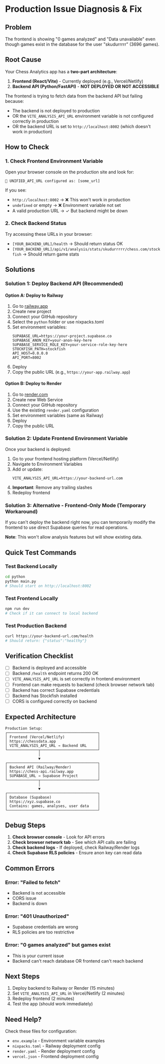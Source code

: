 # Production Issue Diagnosis & Fix

## Problem
The frontend is showing "0 games analyzed" and "Data unavailable" even though games exist in the database for the user "skudurrrrr" (3696 games).

## Root Cause
Your Chess Analytics app has a **two-part architecture**:

1. **Frontend (React/Vite)** - Currently deployed (e.g., Vercel/Netlify)
2. **Backend API (Python/FastAPI)** - **NOT DEPLOYED OR NOT ACCESSIBLE**

The frontend is trying to fetch data from the backend API but failing because:
- The backend is not deployed to production
- OR the `VITE_ANALYSIS_API_URL` environment variable is not configured correctly in production
- OR the backend URL is set to `http://localhost:8002` (which doesn't work in production)

## How to Check

### 1. Check Frontend Environment Variable
Open your browser console on the production site and look for:
```
🔧 UNIFIED_API_URL configured as: [some_url]
```

If you see:
- `http://localhost:8002` → ❌ This won't work in production
- `undefined` or empty → ❌ Environment variable not set
- A valid production URL → ✓ But backend might be down

### 2. Check Backend Status
Try accessing these URLs in your browser:
- `[YOUR_BACKEND_URL]/health` → Should return status OK
- `[YOUR_BACKEND_URL]/api/v1/analysis/stats/skudurrrrr/chess.com/stockfish` → Should return game stats

## Solutions

### Solution 1: Deploy Backend API (Recommended)

#### Option A: Deploy to Railway
1. Go to [railway.app](https://railway.app)
2. Create new project
3. Connect your GitHub repository
4. Select the `python` folder or use nixpacks.toml
5. Set environment variables:
   ```
   SUPABASE_URL=https://your-project.supabase.co
   SUPABASE_ANON_KEY=your-anon-key-here
   SUPABASE_SERVICE_ROLE_KEY=your-service-role-key-here
   STOCKFISH_PATH=stockfish
   API_HOST=0.0.0.0
   API_PORT=8002
   ```
6. Deploy
7. Copy the public URL (e.g., `https://your-app.railway.app`)

#### Option B: Deploy to Render
1. Go to [render.com](https://render.com)
2. Create new Web Service
3. Connect your GitHub repository
4. Use the existing `render.yaml` configuration
5. Set environment variables (same as Railway)
6. Deploy
7. Copy the public URL

### Solution 2: Update Frontend Environment Variable
Once your backend is deployed:

1. Go to your frontend hosting platform (Vercel/Netlify)
2. Navigate to Environment Variables
3. Add or update:
   ```
   VITE_ANALYSIS_API_URL=https://your-backend-url.com
   ```
4. **Important**: Remove any trailing slashes
5. Redeploy frontend

### Solution 3: Alternative - Frontend-Only Mode (Temporary Workaround)

If you can't deploy the backend right now, you can temporarily modify the frontend to use direct Supabase queries for read operations.

**Note**: This won't allow analysis features but will show existing data.

## Quick Test Commands

### Test Backend Locally
```bash
cd python
python main.py
# Should start on http://localhost:8002
```

### Test Frontend Locally
```bash
npm run dev
# Check if it can connect to local backend
```

### Test Production Backend
```bash
curl https://your-backend-url.com/health
# Should return: {"status":"healthy"}
```

## Verification Checklist

- [ ] Backend is deployed and accessible
- [ ] Backend `/health` endpoint returns 200 OK
- [ ] `VITE_ANALYSIS_API_URL` is set correctly in frontend environment
- [ ] Frontend can make requests to backend (check browser network tab)
- [ ] Backend has correct Supabase credentials
- [ ] Backend has Stockfish installed
- [ ] CORS is configured correctly on backend

## Expected Architecture

```
Production Setup:
┌─────────────────────────────────────────┐
│ Frontend (Vercel/Netlify)               │
│ https://chessdata.app                   │
│ VITE_ANALYSIS_API_URL → Backend URL     │
└──────────────┬──────────────────────────┘
               │
               ▼
┌─────────────────────────────────────────┐
│ Backend API (Railway/Render)            │
│ https://chess-api.railway.app           │
│ SUPABASE_URL → Supabase Project         │
└──────────────┬──────────────────────────┘
               │
               ▼
┌─────────────────────────────────────────┐
│ Database (Supabase)                     │
│ https://xyz.supabase.co                 │
│ Contains: games, analyses, user data    │
└─────────────────────────────────────────┘
```

## Debug Steps

1. **Check browser console** - Look for API errors
2. **Check browser network tab** - See which API calls are failing
3. **Check backend logs** - If deployed, check Railway/Render logs
4. **Check Supabase RLS policies** - Ensure anon key can read data

## Common Errors

### Error: "Failed to fetch"
- Backend is not accessible
- CORS issue
- Backend is down

### Error: "401 Unauthorized"
- Supabase credentials are wrong
- RLS policies are too restrictive

### Error: "0 games analyzed" but games exist
- This is your current issue
- Backend can't reach database OR frontend can't reach backend

## Next Steps

1. Deploy backend to Railway or Render (15 minutes)
2. Set `VITE_ANALYSIS_API_URL` in Vercel/Netlify (2 minutes)
3. Redeploy frontend (2 minutes)
4. Test the app (should work immediately)

## Need Help?
Check these files for configuration:
- `env.example` - Environment variable examples
- `nixpacks.toml` - Railway deployment config
- `render.yaml` - Render deployment config
- `vercel.json` - Frontend deployment config
